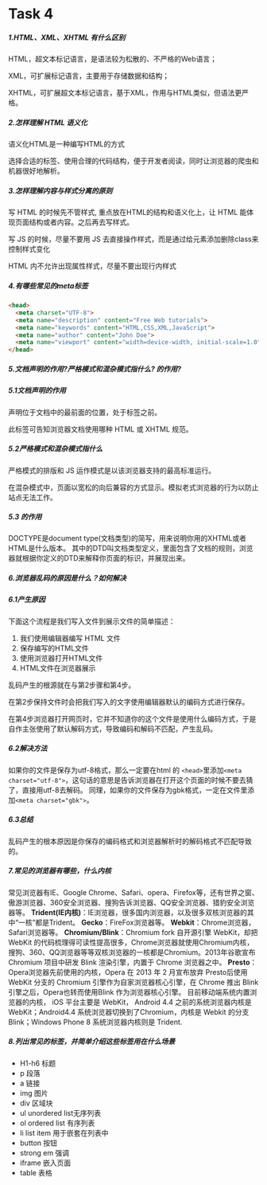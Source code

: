 # Task 4

##### 1.HTML、XML、XHTML 有什么区别

HTML，超文本标记语言，是语法较为松散的、不严格的Web语言；

XML，可扩展标记语言，主要用于存储数据和结构；

XHTML，可扩展超文本标记语言，基于XML，作用与HTML类似，但语法更严格。

##### 2.怎样理解 HTML 语义化

语义化HTML是一种编写HTML的方式

选择合适的标签、使用合理的代码结构，便于开发者阅读，同时让浏览器的爬虫和机器很好地解析。

##### 3.怎样理解内容与样式分离的原则

写 HTML 的时候先不管样式, 重点放在HTML的结构和语义化上，让 HTML 能体现页面结构或者内容。之后再去写样式。

写 JS 的时候，尽量不要用 JS 去直接操作样式，而是通过给元素添加删除class来控制样式变化

HTML 内不允许出现属性样式，尽量不要出现行内样式

##### 4.有哪些常见的meta标签

```Html
<head>
  <meta charset="UTF-8">
  <meta name="description" content="Free Web tutorials">
  <meta name="keywords" content="HTML,CSS,XML,JavaScript">
  <meta name="author" content="John Doe">
  <meta name="viewport" content="width=device-width, initial-scale=1.0">
</head>
```

##### 5.文档声明的作用?严格模式和混杂模式指什么?<!doctype html> 的作用?

##### 5.1文档声明的作用

声明位于文档中的最前面的位置，处于标签之前。

此标签可告知浏览器文档使用哪种 HTML 或 XHTML 规范。

##### 5.2严格模式和混杂模式指什么

严格模式的排版和 JS 运作模式是以该浏览器支持的最高标准运行。

在混杂模式中，页面以宽松的向后兼容的方式显示。模拟老式浏览器的行为以防止站点无法工作。

##### 5.3<!doctype html> 的作用

DOCTYPE是document type(文档类型)的简写，用来说明你用的XHTML或者HTML是什么版本。 其中的DTD叫文档类型定义，里面包含了文档的规则，浏览器就根据你定义的DTD来解释你页面的标识，并展现出来。

##### 6.浏览器乱码的原因是什么？如何解决

##### 6.1产生原因

下面这个流程是我们写入文件到展示文件的简单描述： 

1. 我们使用编辑器编写 HTML 文件 
2. 保存编写的HTML文件 
3. 使用浏览器打开HTML文件 
4. HTML文件在浏览器展示

乱码产生的根源就在与第2步骤和第4步。

在第2步保持文件时会把我们写入的文字使用编辑器默认的编码方式进行保存。

在第4步浏览器打开网页时，它并不知道你的这个文件是使用什么编码方式，于是自作主张使用了默认解码方式，导致编码和解码不匹配，产生乱码。 

##### 6.2解决方法

如果你的文件是保存为utf-8格式，那么一定要在html 的 `<head>`里添加`<meta charset="utf-8">`，这句话的意思是告诉浏览器在打开这个页面的时候不要去猜了，直接用utf-8去解码。 同理，如果你的文件保存为gbk格式，一定在文件里添加`<meta charset="gbk">`。

##### 6.3总结

乱码产生的根本原因是你保存的编码格式和浏览器解析时的解码格式不匹配导致的。 

##### 7.常见的浏览器有哪些，什么内核

常见浏览器有IE、Google Chrome、Safari、opera、Firefox等，还有世界之窗、傲游浏览器、360安全浏览器、搜狗告诉浏览器、QQ安全浏览器、猎豹安全浏览器等。
**Trident(IE内核)**：IE浏览器，很多国内浏览器，以及很多双核浏览器的其中“一核”都是Trident。
**Gecko**：FireFox浏览器等。
**Webkit**：Chrome浏览器，Safari浏览器等。
**Chromium/Blink**：Chromium fork 自开源引擎 WebKit，却把 WebKit 的代码梳理得可读性提高很多，Chrome浏览器就使用Chromium内核，搜狗、360、QQ浏览器等等双核浏览器的一核都是Chromium。2013年谷歌宣布 Chromium 项目中研发 Blink 渲染引擎，内置于 Chrome 浏览器之中。
**Presto**：Opera浏览器先前使用的内核，Opera 在 2013 年 2 月宣布放弃 Presto后使用 WebKit 分支的 Chromium 引擎作为自家浏览器核心引擎，在 Chrome 推出 Blink 引擎之后，Opera也转而使用Blink 作为浏览器核心引擎。
目前移动端系统内置浏览器的内核， iOS 平台主要是 WebKit，
Android 4.4 之前的系统浏览器内核是 WebKit；Android4.4 系统浏览器切换到了Chromium，内核是 Webkit 的分支 Blink；Windows Phone 8 系统浏览器内核则是 Trident.

##### 8.列出常见的标签，并简单介绍这些标签用在什么场景

- H1-h6 标题
- p 段落
- a 链接
- img 图片
- div 区域块
- ul unordered list无序列表
- ol ordered list 有序列表
- li list item 用于嵌套在列表中
- button 按钮
- strong em 强调
- iframe 嵌入页面
- table 表格





